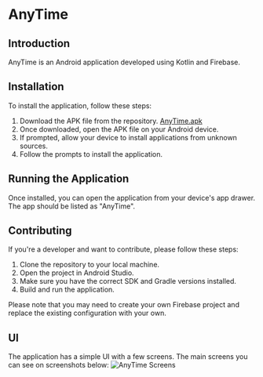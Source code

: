 # AnyTime

## Introduction

AnyTime is an Android application developed using Kotlin and Firebase.

## Installation

To install the application, follow these steps:

1. Download the APK file from the repository. [AnyTime.apk](/src/app/release/AnyTime-release.apk)
2. Once downloaded, open the APK file on your Android device.
3. If prompted, allow your device to install applications from unknown sources.
4. Follow the prompts to install the application.

## Running the Application

Once installed, you can open the application from your device's app drawer. The app should be listed as "AnyTime".

## Contributing

If you're a developer and want to contribute, please follow these steps:

1. Clone the repository to your local machine.
2. Open the project in Android Studio.
3. Make sure you have the correct SDK and Gradle versions installed.
4. Build and run the application.

Please note that you may need to create your own Firebase project and replace the existing configuration with your own.

## UI

The application has a simple UI with a few screens. The main screens you can see on screenshots below:
![AnyTime Screens](https://i.imgur.com/I1oWUoY.png)